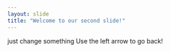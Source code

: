 ```yaml
---
layout: slide
title: "Welcome to our second slide!"
---
```

just change something
Use the left arrow to go back!
